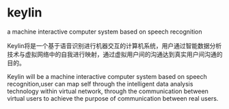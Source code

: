 # keylin
a machine interactive computer system based on speech recognition

Keylin将是一个基于语音识别进行机器交互的计算机系统，用户通过智能数据分析技术与虚拟网络中的自我进行映射，通过虚拟用户间的沟通达到真实用户间沟通的目的。

Keylin will be a machine interactive computer system based on speech recognition,user can map self through the intelligent data analysis technology within virtual
network, through the communication between virtual users to achieve the purpose of communication between real users.
